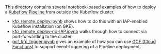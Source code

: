 
This directory contains several notebook-based examples of how to deploy a [Kubeflow Pipeline](https://www.kubeflow.org/docs/pipelines/) from outside the Kubeflow cluster.

- [kfp_remote_deploy.ipynb](./kfp_remote_deploy.ipynb) shows how to do this with an IAP-enabled Kubeflow installation (on GKE). 
- [kfp_remote_deploy-no-IAP.ipynb](./kfp_remote_deploy-no-IAP.ipynb) walks through how to connect via port-forwarding to the cluster
- [gcf_kfp_trigger.ipynb](./gcf_kfp_trigger.ipynb) gives an example of how you can use
[GCF (Cloud Functions)](https://cloud.google.com/functions/) to support event-triggering of a Pipeline deployment.
